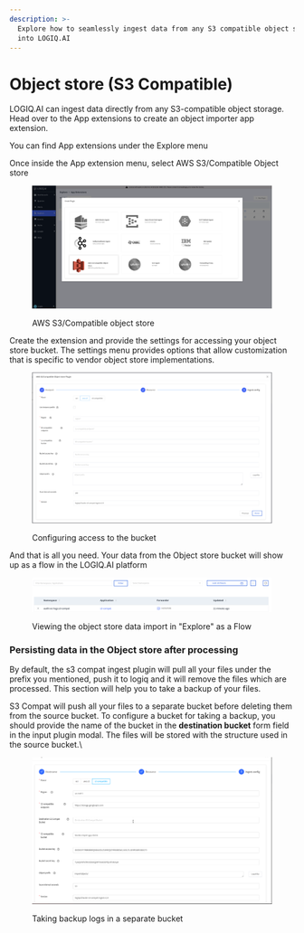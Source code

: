 ```yaml
---
description: >-
  Explore how to seamlessly ingest data from any S3 compatible object storage
  into LOGIQ.AI
---
```


# Object store (S3 Compatible)

LOGIQ.AI can ingest data directly from any S3-compatible object storage. Head over to the App extensions to create an object importer app extension.&#x20;

You can find App extensions under the Explore menu

Once inside the App extension menu, select AWS S3/Compatible Object store

<figure><img src="../.gitbook/assets/Screen Shot 2023-01-02 at 1.58.18 PM.png" alt=""><figcaption><p>AWS S3/Compatible object store</p></figcaption></figure>

Create the extension and provide the settings for accessing your object store bucket. The settings menu provides options that allow customization that is specific to vendor object store implementations.

<figure><img src="../.gitbook/assets/Screen Shot 2023-01-02 at 1.58.53 PM.png" alt=""><figcaption><p>Configuring access to the bucket</p></figcaption></figure>

And that is all you need. Your data from the Object store bucket will show up as a flow in the LOGIQ.AI platform

<figure><img src="../.gitbook/assets/Screen Shot 2023-01-02 at 2.05.18 PM.png" alt=""><figcaption><p>Viewing the object store data import in "Explore" as a Flow</p></figcaption></figure>

### Persisting data in the Object store after processing

By default, the s3 compat ingest plugin will pull all your files under the prefix you mentioned, push it to logiq and it will remove the files which are processed. This section will help you to take a backup of your files.

S3 Compat will push all your files to a separate bucket before deleting them from the source bucket. To configure a bucket for taking a backup, you should provide the name of the bucket in the **destination bucket** form field in the input plugin modal. The files will be stored with the structure used in the source bucket.\


<figure><img src="../.gitbook/assets/image (67).png" alt=""><figcaption><p>Taking backup logs in a separate bucket</p></figcaption></figure>

